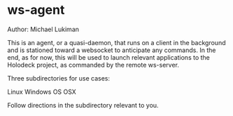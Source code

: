 # ws-agent
Author: Michael Lukiman

This is an agent, or a quasi-daemon, that runs on a client in the background and is stationed toward a websocket to anticipate any commands. In the end, as for now, this will be used to launch relevant applications to the Holodeck project, as commanded by the remote ws-server.

Three subdirectories for use cases:

Linux 
Windows OS
OSX 

Follow directions in the subdirectory relevant to you.
